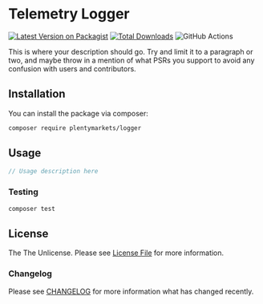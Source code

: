 # Telemetry Logger

[![Latest Version on Packagist](https://img.shields.io/packagist/v/patricpoba/logger.svg?style=flat-square)](https://packagist.org/packages/patricpoba/logger)
[![Total Downloads](https://img.shields.io/packagist/dt/patricpoba/logger.svg?style=flat-square)](https://packagist.org/packages/patricpoba/logger)
![GitHub Actions](https://github.com/patricpoba/logger/actions/workflows/main.yml/badge.svg)

This is where your description should go. Try and limit it to a paragraph or two, and maybe throw in a mention of what PSRs you support to avoid any confusion with users and contributors.

## Installation

You can install the package via composer:

```bash
composer require plentymarkets/logger
```

## Usage

```php
// Usage description here
```

### Testing

```bash
composer test
```

## License

The The Unlicense. Please see [License File](LICENSE.md) for more information.

### Changelog

Please see [CHANGELOG](CHANGELOG.md) for more information what has changed recently.

